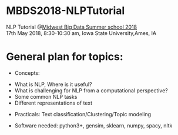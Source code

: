 # MBDS2018-NLPTutorial
NLP Tutorial @[Midwest Big Data Summer school 2018](http://mbds.cs.iastate.edu/2018/)  
17th May 2018, 8:30-10:30 am, Iowa State University,Ames, IA

# General plan for topics:
* Concepts:  
- What is NLP, Where is it useful?  
- What is challenging for NLP from a computational perspective?  
- Some common NLP tasks
- Different representations of text  

* Practicals: Text classification/Clustering/Topic modeling

* Software needed: 
python3+, gensim, sklearn, numpy, spacy, nltk 
